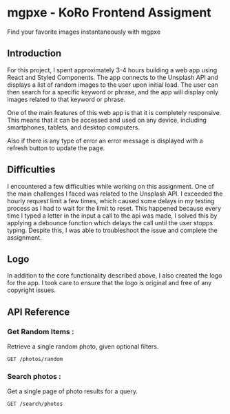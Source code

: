 

# mgpxe - KoRo Frontend Assigment

Find your favorite images instantaneously  with mgpxe

## Introduction

For this project, I spent approximately 3-4 hours building a web app using React and Styled Components. The app connects to the Unsplash API and displays a list of random images to the user upon initial load. The user can then search for a specific keyword or phrase, and the app will display only images related to that keyword or phrase.

One of the main features of this web app is that it is completely responsive. This means that it can be accessed and used on any device, including smartphones, tablets, and desktop computers.

Also if there is any type of error an error message is displayed with a refresh button to update the page.

## Difficulties
I encountered a few difficulties while working on this assignment. One of the main challenges I faced was related to the Unsplash API. I exceeded the hourly request limit a few times, which caused some delays in my testing process as I had to wait for the limit to reset. This happened because every time I typed a letter in the input a call to the api was made, I solved this by applying a debounce function which delays the call until the user stopps typing. Despite this, I was able to troubleshoot the issue and complete the assignment.

## Logo
In addition to the core functionality described above, I also created the logo for the app. I took care to ensure that the logo is original and free of any copyright issues.


## API Reference

### Get Random Items :
 Retrieve a single random photo, given optional filters.

```http
GET /photos/random
```

### Search photos :
Get a single page of photo results for a query.


```http
GET /search/photos
```

